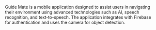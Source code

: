Guide Mate is a mobile application designed to assist users in navigating their environment using advanced technologies such as AI, speech recognition, and text-to-speech. The application integrates with Firebase for authentication and uses the camera for object detection.

